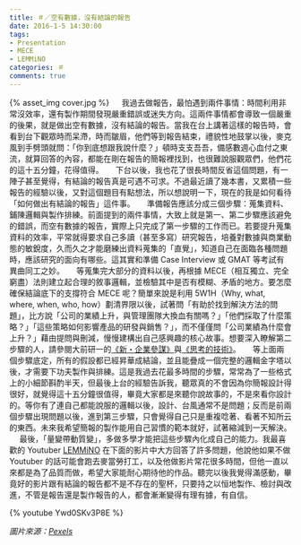 ```yaml
---
title: ＃／空有數據，沒有結論的報告
date: 2016-1-5 14:30:00
tags: 
- Presentation
- MECE
- LEMMiNO
categories: ＃
comments: true
---
```

{% asset_img cover.jpg %}
　
我過去做報告，最怕遇到兩件事情：時間利用非常沒效率，還有製作期間發現嚴重錯誤或迷失方向。這兩件事情都會導致一個嚴重的後果，就是做出空有數據，沒有結論的報告。當我在台上講著這樣的報告時，會看到台下觀眾時而呆滯，時而皺眉，他們等到報告結束，禮貌性地鼓掌以後，麥克風到手劈頭就問：「你到底想跟我說什麼？」頓時支支吾吾，備感數週心血付之東流，就算回答的內容，都能在剛在報告的簡報裡找到，也很難說服觀眾們，他們花的這十五分鐘，花得值得。<!--more-->
　
下台以後，我也花了很長時間反省這個問題，有一陣子甚至覺得，有結論的報告真是可遇不可求。不過最近讀了幾本書，又累積一些報告的經驗以後，又對這個題目有點想法，所以想說明一下，現在的我是如何看待「如何做出有結論的報告」這件事。
　
準備報告應該分成三個步驟：蒐集資料、鋪陳邏輯與製作排練。前面提到的兩件事情，大致上就是第一、第二步驟應該避免的錯誤，而空有數據的報告，實際上只完成了第一步驟的工作而已。若要提升蒐集資料的效率，平常就得要求自己多讀（甚至多寫）研究報告，培養對數據與商業動態的敏銳度，久而久之才能磨練出資料蒐集的「直覺」，知道自己在面臨各種問題時，應該研究的面向有哪些。這其實和準備 Case Interview 或 GMAT 等考試有異曲同工之妙。
　
等蒐集完大部分的資料以後，再根據 MECE（相互獨立、完全窮盡）法則建立起合理的敘事邏輯，並檢驗其中是否有模糊、矛盾的地方。要怎麼確保結論底下的支撐符合 MECE 呢？簡單來說是利用 5W1H（Why, what, where, when, who, how）劃清界限以後，試著問「有助於找到解決方法的問題」，比方說「公司的業績上升，與管理團隊大換血有關嗎？」「他們採取了什麼策略？」「這些策略如何影響產品的研發與銷售？」，而不僅僅問「公司業績為什麼會上升？」藉由提問與刪減，慢慢建構出自己感興趣的核心故事。想要深入瞭解第二步驟的人，請參閱大前研一的[《新・企業參謀》](http://www.books.com.tw/products/0010351672)與[《思考的技術》](http://www.books.com.tw/products/0010454786)。
　
等上面兩個步驟底定，所有的假設都已經昇華成結論，並且能疊成一個完整的邏輯金字塔以後，才需要下功夫製作與排練。這是我過去花最多時間的步驟，常常為了一些格式上的小細節斟酌半天，但最後上台的經驗告訴我，聽眾真的不會因為你簡報設計得很好，就覺得這十五分鐘很值得，畢竟大家都是來聽你說故事的，不是來看你設計的。等你有了連自己都能說服的邏輯以後，設計、台風通常不是問題；反而是前兩個步驟出現問題以後，進到第三步驟，只會覺得自己只是重複唸著、看著不知所云的東西。未來我希望簡報的製作能用自己習慣的範本就好，試著縮減到一天解決。
　
最後，「量變帶動質變」，多做多學才能把這些步驟內化成自己的能力。我最喜歡的 Youtuber [LEMMiNO](https://www.youtube.com/user/Top10Memes) 在下面的影片中大方回答了許多問題，他說他如果不做 Youtuber 的話可能會跑去麥當勞打工，以及他做影片常花很多時間，但他一直以來都是為了品質而做，希望大家能耐心期待他的作品。聽完以後我覺得滿感動，畢竟好的影片跟有結論的報告都不是不存在的聖杯，只要持之以恒地製作、檢討與改進，不管是報告還是製作報告的人，都會漸漸變得有理有據，有自信。

{% youtube Ywd0SKv3P8E %}

*圖片來源：[Pexels](https://www.pexels.com/)*